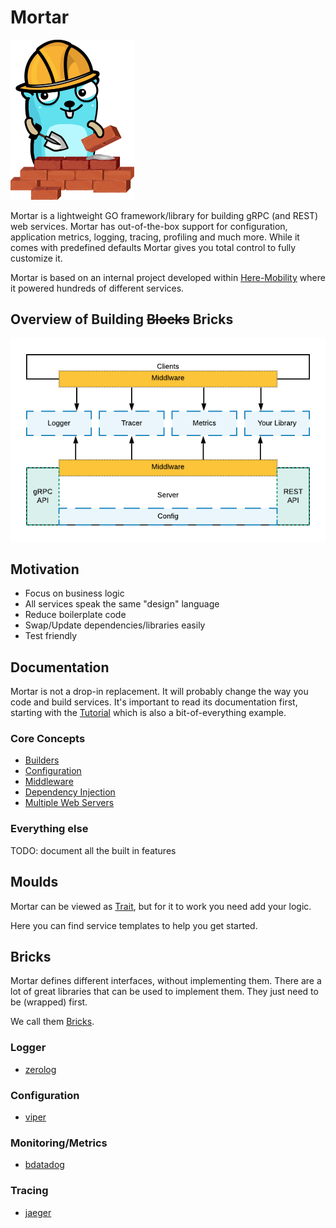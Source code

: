 # Mortar

<img src=wiki/logo.svg height=256>

Mortar is a lightweight GO framework/library for building gRPC (and REST) web services.
Mortar has out-of-the-box support for configuration, application metrics, logging, tracing, profiling and much more.
While it comes with predefined defaults Mortar gives you total control to fully customize it.

Mortar is based on an internal project developed within [Here-Mobility](https://mobility.here.com/) where it powered hundreds of different services.

## Overview of Building ~~Blocks~~ Bricks

![Diagram](wiki/diagram.png)

## Motivation

- Focus on business logic
- All services speak the same "design" language
- Reduce boilerplate code
- Swap/Update dependencies/libraries easily
- Test friendly

## Documentation

Mortar is not a drop-in replacement. It will probably change the way you code and build services.
It's important to read its documentation first, starting with the [Tutorial](https://github.com/go-masonry/tutorial) which is also a bit-of-everything example.

### Core Concepts

- [Builders](wiki/builder.md)
- [Configuration](wiki/config.md)
- [Middleware](wiki/middleware.md)
- [Dependency Injection](wiki/di.md)
- [Multiple Web Servers](wiki/multiweb.md)

### Everything else

TODO: document all the built in features

## Moulds

Mortar can be viewed as [Trait](https://en.wikipedia.org/wiki/Trait_(computer_programming)), but for it to work you need add your logic.

Here you can find service templates to help you get started.

## Bricks 

Mortar defines different interfaces, without implementing them.
There are a lot of great libraries that can be used to implement them.
They just need to be (wrapped) first.

We call them [Bricks](wiki/bricks.md).

### Logger

- [zerolog](https://github.com/go-masonry/bzerolog)

### Configuration

- [viper](https://github.com/go-masonry/bviper)

### Monitoring/Metrics

- [bdatadog](https://github.com/go-masonry/bdatadog)

### Tracing

- [jaeger](https://github.com/go-masonry/bjaeger)  


